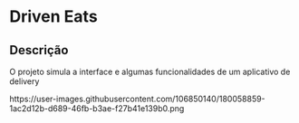 <h1>Driven Eats</h1>
<h2>Descrição</h2>
<p>O projeto simula a interface e algumas funcionalidades de um aplicativo de delivery</p>
https://user-images.githubusercontent.com/106850140/180058859-1ac2d12b-d689-46fb-b3ae-f27b41e139b0.png
